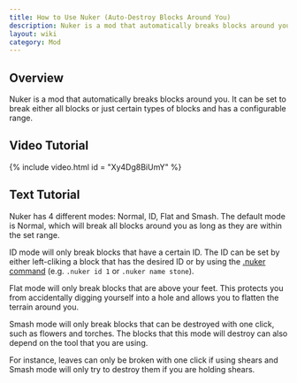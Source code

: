 ```yaml
---
title: How to Use Nuker (Auto-Destroy Blocks Around You)
description: Nuker is a mod that automatically breaks blocks around you. It can be set to break either all blocks or just certain types of blocks and has a configurable range.
layout: wiki
category: Mod
---
```

## Overview
Nuker is a mod that automatically breaks blocks around you. It can be set to break either all blocks or just certain types of blocks and has a configurable range.

## Video Tutorial
{% include video.html id = "Xy4Dg8BiUmY" %}

## Text Tutorial
Nuker has 4 different modes: Normal, ID, Flat and Smash. The default mode is Normal, which will break all blocks around you as long as they are within the set range.

ID mode will only break blocks that have a certain ID. The ID can be set by either left-cliking a block that has the desired ID or by using the [.nuker command](/wiki/Commands/nuker) (e.g. `.nuker id 1` or `.nuker name stone`).

Flat mode will only break blocks that are above your feet. This protects you from accidentally digging yourself into a hole and allows you to flatten the terrain around you.

Smash mode will only break blocks that can be destroyed with one click, such as flowers and torches. The blocks that this mode will destroy can also depend on the tool that you are using.

For instance, leaves can only be broken with one click if using shears and Smash mode will only try to destroy them if you are holding shears.
